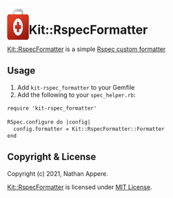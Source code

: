 <!--pp {} -->
<img align="left" width="50" height="90" src="https://raw.githubusercontent.com/rubykit/kit/main/docs/assets/images/rubykit-framework-logo.svg">
<!-- pp-->

[Kit::RspecFormatter]: https://github.com/rubykit/kit/tree/main/libraries/kit-rspec_formatter

# Kit::RspecFormatter

[Kit::RspecFormatter] is a simple [Rspec custom formatter](https://relishapp.com/rspec/rspec-core/docs/formatters/custom-formatters)

## Usage

1) Add `kit-rspec_formatter` to your Gemfile
2) Add the following to your `spec_helper.rb`:
```
require 'kit-rspec_formatter'

RSpec.configure do |config|
  config.formatter = Kit::RspecFormatter::Formatter
end
```

## Copyright & License

Copyright (c) 2021, Nathan Appere.

[Kit::RspecFormatter] is licensed under [MIT License](MIT_LICENSE.md).
